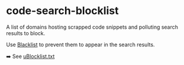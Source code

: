 # code-search-blocklist

A list of domains hosting scrapped code snippets and polluting search results to block. 

Use [Blacklist](https://chrome.google.com/webstore/detail/ublacklist/pncfbmialoiaghdehhbnbhkkgmjanfhe?hl=en) to prevent them to appear in the search results.

➡️ See [uBlocklist.txt](uBlocklist.txt)
